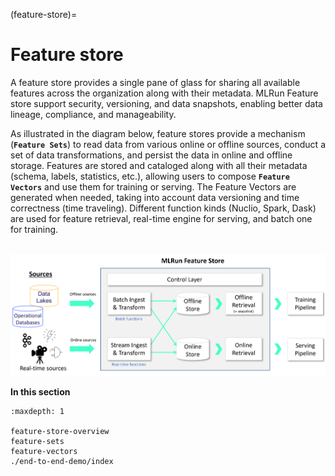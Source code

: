(feature-store)=
# Feature store 

A feature store provides a single pane of glass for sharing all available features across
the organization along with their metadata. MLRun Feature store support security, versioning, 
and data snapshots, enabling better data lineage, compliance, and manageability.
 
As illustrated in the diagram below,
feature stores provide a mechanism (**`Feature Sets`**) to read data from various online or offline sources,
conduct a set of data transformations, and persist the data in online and offline
storage. Features are stored and cataloged along with all their metadata (schema,
labels, statistics, etc.), allowing users to compose **`Feature Vectors`** and use them for training 
or serving. The Feature Vectors are generated when needed, taking into account data versioning and time
correctness (time traveling). Different function kinds (Nuclio, Spark, Dask) are used for feature retrieval, real-time
engine for serving, and batch one for training.

<br><img src="../_static/images/feature-store-arch.png" alt="feature-store" width="800"/><br>


**In this section**

```{toctree}
:maxdepth: 1

feature-store-overview
feature-sets
feature-vectors
./end-to-end-demo/index
```
